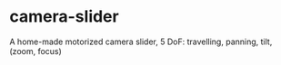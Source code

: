# camera-slider
A home-made motorized camera slider, 5 DoF: travelling, panning, tilt, (zoom, focus)
